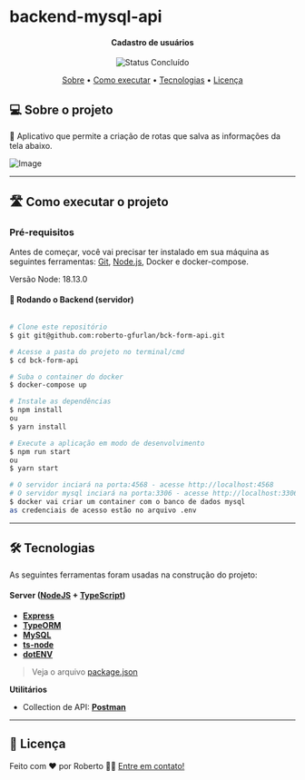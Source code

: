 # backend-mysql-api


<h4 align="center"> 
	 Cadastro de usuários 
</h4>

<p align="center">
	<img alt="Status Concluído" src="https://img.shields.io/badge/STATUS-CONCLU%C3%8DDO-brightgreen">
</p>

<p align="center">
 <a href="#-sobre-o-projeto">Sobre</a> •
 <a href="#-como-executar-o-projeto">Como executar</a> • 
 <a href="#-tecnologias">Tecnologias</a> • 
 <a href="#user-content--licença">Licença</a>
</p>


## <a id="#-sobre-o-projeto"></a> 💻 Sobre o projeto

📄 Aplicativo que permite a criação de rotas que salva as informações da tela abaixo.

![Image](https://i.ibb.co/xM8fPNz/image.png)


---
## <a id="#-como-executar-o-projeto"></a> 🛣️ Como executar o projeto

### Pré-requisitos

Antes de começar, você vai precisar ter instalado em sua máquina as seguintes ferramentas:
[Git](https://git-scm.com), [Node.js](https://nodejs.org/en/), Docker e docker-compose. 

Versão Node: 18.13.0


#### 🎲 Rodando o Backend (servidor)

```bash

# Clone este repositório
$ git git@github.com:roberto-gfurlan/bck-form-api.git

# Acesse a pasta do projeto no terminal/cmd
$ cd bck-form-api

# Suba o container do docker
$ docker-compose up

# Instale as dependências
$ npm install 
ou
$ yarn install

# Execute a aplicação em modo de desenvolvimento
$ npm run start
ou
$ yarn start

# O servidor inciará na porta:4568 - acesse http://localhost:4568 
# O servidor mysql inciará na porta:3306 - acesse http://localhost:3306 
$ docker vai criar um container com o banco de dados mysql
as credenciais de acesso estão no arquivo .env

```
---

## <a id="#-tecnologias"></a>🛠 Tecnologias

As seguintes ferramentas foram usadas na construção do projeto:

#### **Server**  ([NodeJS](https://nodejs.org/en/)  +  [TypeScript](https://www.typescriptlang.org/))

-   **[Express](https://expressjs.com/)**
-   **[TypeORM](https://typeorm.io/)**
-   **[MySQL](https://www.mysql.com/)**
-   **[ts-node](https://github.com/TypeStrong/ts-node)**
-   **[dotENV](https://github.com/motdotla/dotenv)**

> Veja o arquivo  [package.json](https://github.com/roberto-gfurlan/bck-form-api/blob/main/package.json)

**Utilitários**

-   Collection de API:  **[Postman](https://github.com/roberto-gfurlan/bck-form-api/blob/main/Routes%20for%20UsersProfile.postman_collection.json)**

---

## <a id="#user-content--licença"></a>📝 Licença

<!-- Este projeto esta sobe a licença [MIT](./LICENSE). -->

Feito com ❤️ por Roberto 👋🏽 [Entre em contato!](https://www.linkedin.com/in/roberto-gfurlan/)

